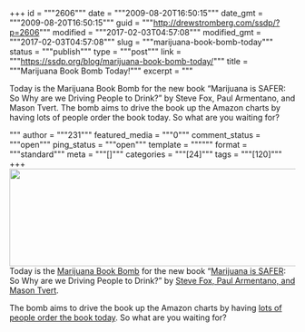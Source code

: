 +++
id = """2606"""
date = """2009-08-20T16:50:15"""
date_gmt = """2009-08-20T16:50:15"""
guid = """http://drewstromberg.com/ssdp/?p=2606"""
modified = """2017-02-03T04:57:08"""
modified_gmt = """2017-02-03T04:57:08"""
slug = """marijuana-book-bomb-today"""
status = """publish"""
type = """post"""
link = """https://ssdp.org/blog/marijuana-book-bomb-today/"""
title = """Marijuana Book Bomb Today!"""
excerpt = """<p>Today is the Marijuana Book Bomb for the new book &#8220;Marijuana is SAFER: So Why are we Driving People to Drink?&#8221; by Steve Fox, Paul Armentano, and Mason Tvert. The bomb aims to drive the book up the Amazon charts by having lots of people order the book today. So what are you waiting for?</p>
"""
author = """231"""
featured_media = """0"""
comment_status = """open"""
ping_status = """open"""
template = """"""
format = """standard"""
meta = """[]"""
categories = """[24]"""
tags = """[120]"""
+++
<img src="http://ssdp.org/assets/images/blog/2009/bookbombbutton[1].jpg" alt="" width="600" height="172" />
Today is the <a href="http://www.marijuanabookbomb.com/">Marijuana Book Bomb</a> for the new book &#8220;<a href="http://www.marijuanabookbomb.com/about-the-book.shtml">Marijuana is SAFER</a>: So Why are we Driving People to Drink?&#8221; by <a href="http://www.marijuanabookbomb.com/about-the-authors.shtml">Steve Fox, Paul Armentano, and Mason Tvert</a>.

The bomb aims to drive the book up the Amazon charts by having <a href="http://www.amazon.com/Marijuana-Safer-Driving-People-Drink/dp/1603581448">lots of people order the book today</a>. So what are you waiting for?
